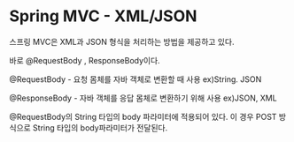 # Spring MVC - XML/JSON

 스프링 MVC은  XML과 JSON 형식을 처리하는 방법을 제공하고 있다.

바로 @RequestBody , ResponseBody이다.

@RequestBody - 요청 몸체를 자바 객체로 변환할 때 사용 ex\)String. JSON

@ResponseBody - 자바 객체를 응답 몸체로 변환하기 위해 사용 ex\)JSON, XML

@RequestBody의 String 타입의 body 파라미터에 적용되어 있다. 이 경우 POST 방식으로 String 타입의 body파라미터가 전달된다.

